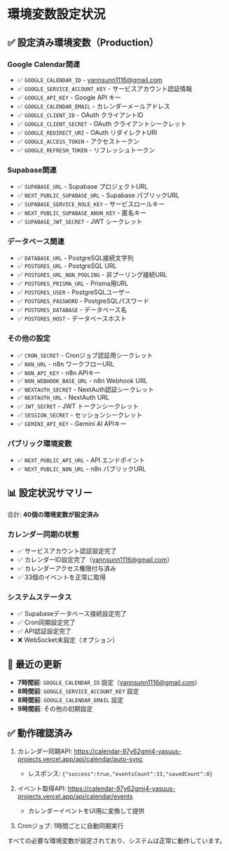# 環境変数設定状況

## ✅ 設定済み環境変数（Production）

### Google Calendar関連
- ✅ `GOOGLE_CALENDAR_ID` - yannsunn1116@gmail.com
- ✅ `GOOGLE_SERVICE_ACCOUNT_KEY` - サービスアカウント認証情報
- ✅ `GOOGLE_API_KEY` - Google API キー
- ✅ `GOOGLE_CALENDAR_EMAIL` - カレンダーメールアドレス
- ✅ `GOOGLE_CLIENT_ID` - OAuth クライアントID
- ✅ `GOOGLE_CLIENT_SECRET` - OAuth クライアントシークレット
- ✅ `GOOGLE_REDIRECT_URI` - OAuth リダイレクトURI
- ✅ `GOOGLE_ACCESS_TOKEN` - アクセストークン
- ✅ `GOOGLE_REFRESH_TOKEN` - リフレッシュトークン

### Supabase関連
- ✅ `SUPABASE_URL` - Supabase プロジェクトURL
- ✅ `NEXT_PUBLIC_SUPABASE_URL` - Supabase パブリックURL
- ✅ `SUPABASE_SERVICE_ROLE_KEY` - サービスロールキー
- ✅ `NEXT_PUBLIC_SUPABASE_ANON_KEY` - 匿名キー
- ✅ `SUPABASE_JWT_SECRET` - JWT シークレット

### データベース関連
- ✅ `DATABASE_URL` - PostgreSQL接続文字列
- ✅ `POSTGRES_URL` - PostgreSQL URL
- ✅ `POSTGRES_URL_NON_POOLING` - 非プーリング接続URL
- ✅ `POSTGRES_PRISMA_URL` - Prisma用URL
- ✅ `POSTGRES_USER` - PostgreSQLユーザー
- ✅ `POSTGRES_PASSWORD` - PostgreSQLパスワード
- ✅ `POSTGRES_DATABASE` - データベース名
- ✅ `POSTGRES_HOST` - データベースホスト

### その他の設定
- ✅ `CRON_SECRET` - Cronジョブ認証用シークレット
- ✅ `N8N_URL` - n8n ワークフローURL
- ✅ `N8N_API_KEY` - n8n APIキー
- ✅ `N8N_WEBHOOK_BASE_URL` - n8n Webhook URL
- ✅ `NEXTAUTH_SECRET` - NextAuth認証シークレット
- ✅ `NEXTAUTH_URL` - NextAuth URL
- ✅ `JWT_SECRET` - JWT トークンシークレット
- ✅ `SESSION_SECRET` - セッションシークレット
- ✅ `GEMINI_API_KEY` - Gemini AI APIキー

### パブリック環境変数
- ✅ `NEXT_PUBLIC_API_URL` - API エンドポイント
- ✅ `NEXT_PUBLIC_N8N_URL` - n8n パブリックURL

## 📊 設定状況サマリー

合計: **40個の環境変数が設定済み**

### カレンダー同期の状態
- ✅ サービスアカウント認証設定完了
- ✅ カレンダーID設定完了（yannsunn1116@gmail.com）
- ✅ カレンダーアクセス権限付与済み
- ✅ 33個のイベントを正常に取得

### システムステータス
- ✅ Supabaseデータベース接続設定完了
- ✅ Cron同期設定完了
- ✅ API認証設定完了
- ❌ WebSocket未設定（オプション）

## 🔄 最近の更新

- **7時間前**: `GOOGLE_CALENDAR_ID` 設定（yannsunn1116@gmail.com）
- **8時間前**: `GOOGLE_SERVICE_ACCOUNT_KEY` 設定
- **8時間前**: `GOOGLE_CALENDAR_EMAIL` 設定
- **9時間前**: その他の初期設定

## ✅ 動作確認済み

1. カレンダー同期API: https://calendar-97y62gmj4-yasuus-projects.vercel.app/api/calendar/auto-sync
   - レスポンス: `{"success":true,"eventsCount":33,"savedCount":0}`

2. イベント取得API: https://calendar-97y62gmj4-yasuus-projects.vercel.app/api/calendar/events
   - カレンダーイベントをUI用に変換して提供

3. Cronジョブ: 1時間ごとに自動同期実行

すべての必要な環境変数が設定されており、システムは正常に動作しています。
